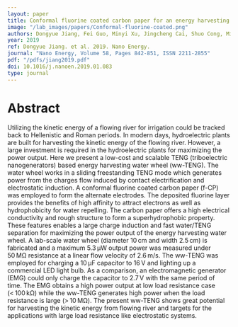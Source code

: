 ```yaml
---
layout: paper
title: Conformal fluorine coated carbon paper for an energy harvesting water wheel
image: "/lab_images/papers/Conformal-fluorine-coated.png"
authors: Dongyue Jiang, Fei Guo, Minyi Xu, Jingcheng Cai, Shuo Cong, Ming Jia, Guijun Chen, Yongchen Song
year: 2019
ref: Dongyue Jiang. et al. 2019. Nano Energy.
journal: "Nano Energy, Volume 58, Pages 842-851, ISSN 2211-2855"
pdf: "/pdfs/jiang2019.pdf"
doi: 10.1016/j.nanoen.2019.01.083
type: journal
---
```


# Abstract

Utilizing the kinetic energy of a flowing river for irrigation could be tracked back to Hellenistic and Roman periods. In modern days, hydroelectric plants are built for harvesting the kinetic energy of the flowing river. However, a large investment is required in the hydroelectric plants for maximizing the power output. Here we present a low-cost and scalable TENG (triboelectric nanogenerators) based energy harvesting water wheel (ww-TENG). The water wheel works in a sliding freestanding TENG mode which generates power from the charges flow induced by contact electrification and electrostatic induction. A conformal fluorine coated carbon paper (f-CP) was employed to form the alternate electrodes. The deposited fluorine layer provides the benefits of high affinity to attract electrons as well as hydrophobicity for water repelling. The carbon paper offers a high electrical conductivity and rough structure to form a superhydrophobic property. These features enables a large charge induction and fast water/TENG separation for maximizing the power output of the energy harvesting water wheel. A lab-scale water wheel (diameter 10 cm and width 2.5 cm) is fabricated and a maximum 5.3 μW output power was measured under 50 MΩ resistance at a linear flow velocity of 2.6 m/s. The ww-TENG was employed for charging a 10 μF capacitor to 16 V and lighting up a commercial LED light bulb. As a comparison, an electromagnetic generator (EMG) could only charge the capacitor to 2.7 V with the same period of time. The EMG obtains a high power output at low load resistance case (< 100 kΩ) while the ww-TENG generates high power when the load resistance is large (> 10 MΩ). The present ww-TENG shows great potential for harvesting the kinetic energy from flowing river and targets for the applications with large load resistance like electrostatic systems.


